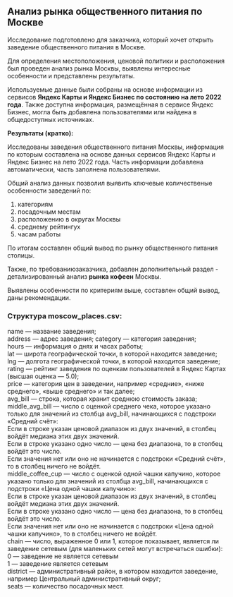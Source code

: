 ## Анализ рынка общественного питания по Москве

Исследование подготовлено для заказчика, который хочет открыть заведение общественного питания в Москве.

Для определения местоположения, ценовой политики и расположения был проведен анализ рынка Москвы, выявлены интересные особенности и представлены результаты.

Используемые данные были собраны на основе информации из сервисов **Яндекс Карты и Яндекс Бизнес по состоянию на лето 2022 года**. 
Также доступна информация, размещённая в сервисе Яндекс Бизнес, могла быть добавлена пользователями или найдена в общедоступных источниках.

**Результаты (кратко):**

Исследованы заведения общественного питания Москвы, информация по которым составлена на основе данных сервисов Яндекс Карты и Яндекс Бизнес на лето 2022 года. Часть информации добавлена автоматически, часть заполнена пользователями.

Общий анализ данных позволил выявить ключевые количественые особенности заведений по:
1. категориям
2. посадочным местам
3. расположению в округах Москвы
4. среднему рейтингух
5. часам работы

По итогам составлен общий вывод по рынку общественного питания столицы.

Также, по требованиюзаказчика, добавлен дополнительный раздел - детализированный анализ **рынка кофеен** Москвы.

Выявлены особенности по критериям выше, составлен общий вывод, даны рекомендации.

### Структура moscow_places.csv:
name — название заведения;  
address — адрес заведения;
category — категория заведения;  
hours — информация о днях и часах работы;  
lat — широта географической точки, в которой находится заведение;  
lng — долгота географической точки, в которой находится заведение;  
rating — рейтинг заведения по оценкам пользователей в Яндекс Картах (высшая оценка — 5.0);  
price — категория цен в заведении, например «средние», «ниже среднего», «выше среднего» и так далее;  
avg_bill — строка, которая хранит среднюю стоимость заказа;  
middle_avg_bill — число с оценкой среднего чека, которое указано только для значений из столбца avg_bill, начинающихся с подстроки «Средний счёт»:  
Если в строке указан ценовой диапазон из двух значений, в столбец войдёт медиана этих двух значений.  
Если в строке указано одно число — цена без диапазона, то в столбец войдёт это число.  
Если значения нет или оно не начинается с подстроки «Средний счёт», то в столбец ничего не войдёт.  
middle_coffee_cup — число с оценкой одной чашки капучино, которое указано только для значений из столбца avg_bill, начинающихся с подстроки «Цена одной чашки капучино»:  
Если в строке указан ценовой диапазон из двух значений, в столбец войдёт медиана этих двух значений.  
Если в строке указано одно число — цена без диапазона, то в столбец войдёт это число.  
Если значения нет или оно не начинается с подстроки «Цена одной чашки капучино», то в столбец ничего не войдёт.  
chain — число, выраженное 0 или 1, которое показывает, является ли заведение сетевым (для маленьких сетей могут встречаться ошибки):  
0 — заведение не является сетевым  
1 — заведение является сетевым  
district — административный район, в котором находится заведение, например Центральный административный округ;  
seats — количество посадочных мест.  
